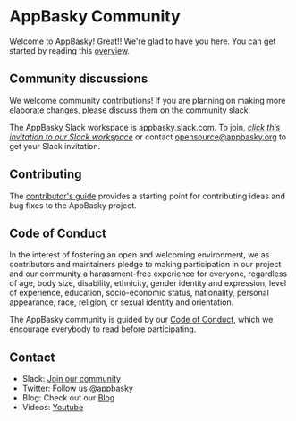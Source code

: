 # AppBasky Community

Welcome to AppBasky! Great!! We're glad to have you here. You can get started by reading this [overview](https://github.com/AppBasky/appbasky).

## Community discussions
We welcome community contributions! If you are planning on making more elaborate changes, please discuss them on the community slack.

The AppBasky Slack workspace is appbasky.slack.com. To join, [*click this invitation to our Slack workspace*](https://appbasky.slack.com/join/shared_invite/zt-drjj6h81-MgGQT9_tIcr82e_zIlKPrA#/) or contact opensource@appbasky.org to get your Slack invitation.

## Contributing
The [contributor's guide](https://github.com/AppBasky/appbasky/blob/master/community/CONTRIBUTING.md) provides a starting point for contributing ideas and bug fixes to the AppBasky project.

## Code of Conduct
In the interest of fostering an open and welcoming environment, we as contributors and maintainers pledge to making participation in our project and our community a harassment-free experience for everyone, regardless of age, body size, disability, ethnicity, gender identity and expression, level of experience, education, socio-economic status, nationality, personal appearance, race, religion, or sexual identity and orientation.

The AppBasky community is guided by our [Code of Conduct](https://github.com/AppBasky/appbasky/blob/master/community/CODE_OF_CONDUCT.md), which we encourage everybody to read before participating.

## Contact
* Slack: [Join our community](https://appbasky.slack.com)
* Twitter: Follow us [@appbasky](https://twitter.com/AppBasky)
* Blog: Check out our [Blog](http://appbasky.org/blog)
* Videos: [Youtube](https://www.youtube.com/channel/UCz3d2uJUlzapcv9tPeeGWew)
